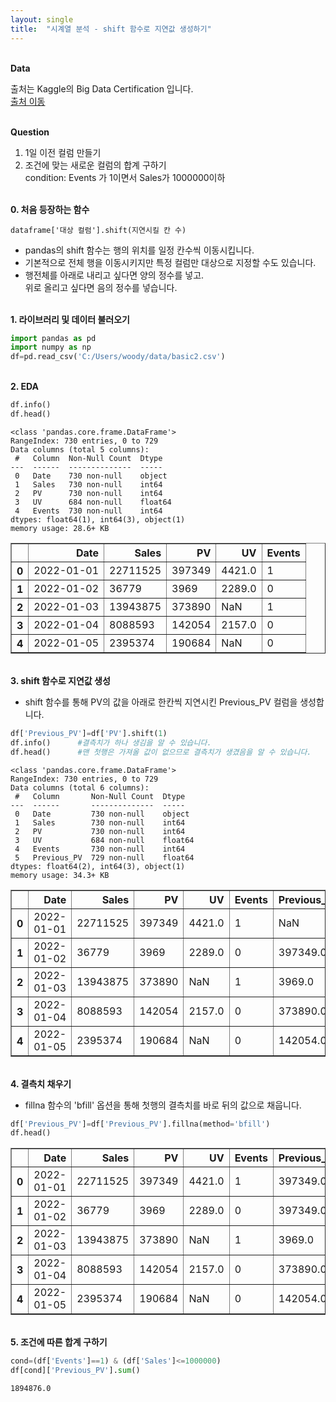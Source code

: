 ```yaml
---
layout: single
title:  "시계열 분석 - shift 함수로 지연값 생성하기"
---
```


<br/>**Data**<br/>

출처는 Kaggle의 Big Data Certification 입니다.<br/>
[출처 이동](https://www.kaggle.com/code/agileteam/py-t1-8-expected-questions/notebook)

<br/>**Question**<br/>
1. 1일 이전 컬럼 만들기
2. 조건에 맞는 새로운 컬럼의 합계 구하기<br/> condition: Events 가 1이면서 Sales가 1000000이하

<br/>**0. 처음 등장하는 함수**<br/>

    dataframe['대상 컬럼'].shift(지연시킬 칸 수)
    
+ pandas의 shift 함수는 행의 위치를 일정 칸수씩 이동시킵니다.
+ 기본적으로 전체 행을 이동시키지만 특정 컬럼만 대상으로 지정할 수도 있습니다.
+ 행전체를 아래로 내리고 싶다면 양의 정수를 넣고.<br/>위로 올리고 싶다면 음의 정수를 넣습니다.

<br/>**1. 라이브러리 및 데이터 불러오기**<br/>

```python
import pandas as pd
import numpy as np
df=pd.read_csv('C:/Users/woody/data/basic2.csv')
```

<br/>**2. EDA**<br/>

```python
df.info()
df.head()
```

    <class 'pandas.core.frame.DataFrame'>
    RangeIndex: 730 entries, 0 to 729
    Data columns (total 5 columns):
     #   Column  Non-Null Count  Dtype  
    ---  ------  --------------  -----  
     0   Date    730 non-null    object 
     1   Sales   730 non-null    int64  
     2   PV      730 non-null    int64  
     3   UV      684 non-null    float64
     4   Events  730 non-null    int64  
    dtypes: float64(1), int64(3), object(1)
    memory usage: 28.6+ KB
    


</style>
<table border="1" class="dataframe">
  <thead>
    <tr style="text-align: right;">
      <th></th>
      <th>Date</th>
      <th>Sales</th>
      <th>PV</th>
      <th>UV</th>
      <th>Events</th>
    </tr>
  </thead>
  <tbody>
    <tr>
      <th>0</th>
      <td>2022-01-01</td>
      <td>22711525</td>
      <td>397349</td>
      <td>4421.0</td>
      <td>1</td>
    </tr>
    <tr>
      <th>1</th>
      <td>2022-01-02</td>
      <td>36779</td>
      <td>3969</td>
      <td>2289.0</td>
      <td>0</td>
    </tr>
    <tr>
      <th>2</th>
      <td>2022-01-03</td>
      <td>13943875</td>
      <td>373890</td>
      <td>NaN</td>
      <td>1</td>
    </tr>
    <tr>
      <th>3</th>
      <td>2022-01-04</td>
      <td>8088593</td>
      <td>142054</td>
      <td>2157.0</td>
      <td>0</td>
    </tr>
    <tr>
      <th>4</th>
      <td>2022-01-05</td>
      <td>2395374</td>
      <td>190684</td>
      <td>NaN</td>
      <td>0</td>
    </tr>
  </tbody>
</table>
</div>


<br/>**3. shift 함수로 지연값 생성**<br/>

+ shift 함수를 통해 PV의 값을 아래로 한칸씩 지연시킨 Previous_PV 컬럼을 생성합니다.

```python
df['Previous_PV']=df['PV'].shift(1)  
df.info()      #결측치가 하나 생김을 알 수 있습니다.
df.head()      #맨 첫행은 가져올 값이 없으므로 결측치가 생겼음을 알 수 있습니다.
```

    <class 'pandas.core.frame.DataFrame'>
    RangeIndex: 730 entries, 0 to 729
    Data columns (total 6 columns):
     #   Column       Non-Null Count  Dtype  
    ---  ------       --------------  -----  
     0   Date         730 non-null    object 
     1   Sales        730 non-null    int64  
     2   PV           730 non-null    int64  
     3   UV           684 non-null    float64
     4   Events       730 non-null    int64  
     5   Previous_PV  729 non-null    float64
    dtypes: float64(2), int64(3), object(1)
    memory usage: 34.3+ KB
    




</style>
<table border="1" class="dataframe">
  <thead>
    <tr style="text-align: right;">
      <th></th>
      <th>Date</th>
      <th>Sales</th>
      <th>PV</th>
      <th>UV</th>
      <th>Events</th>
      <th>Previous_PV</th>
    </tr>
  </thead>
  <tbody>
    <tr>
      <th>0</th>
      <td>2022-01-01</td>
      <td>22711525</td>
      <td>397349</td>
      <td>4421.0</td>
      <td>1</td>
      <td>NaN</td>
    </tr>
    <tr>
      <th>1</th>
      <td>2022-01-02</td>
      <td>36779</td>
      <td>3969</td>
      <td>2289.0</td>
      <td>0</td>
      <td>397349.0</td>
    </tr>
    <tr>
      <th>2</th>
      <td>2022-01-03</td>
      <td>13943875</td>
      <td>373890</td>
      <td>NaN</td>
      <td>1</td>
      <td>3969.0</td>
    </tr>
    <tr>
      <th>3</th>
      <td>2022-01-04</td>
      <td>8088593</td>
      <td>142054</td>
      <td>2157.0</td>
      <td>0</td>
      <td>373890.0</td>
    </tr>
    <tr>
      <th>4</th>
      <td>2022-01-05</td>
      <td>2395374</td>
      <td>190684</td>
      <td>NaN</td>
      <td>0</td>
      <td>142054.0</td>
    </tr>
  </tbody>
</table>
</div>


<br/>**4. 결측치 채우기**<br/>

+ fillna 함수의 'bfill' 옵션을 통해 첫행의 결측치를 바로 뒤의 값으로 채웁니다.

```python
df['Previous_PV']=df['Previous_PV'].fillna(method='bfill')
df.head()  
```




</style>
<table border="1" class="dataframe">
  <thead>
    <tr style="text-align: right;">
      <th></th>
      <th>Date</th>
      <th>Sales</th>
      <th>PV</th>
      <th>UV</th>
      <th>Events</th>
      <th>Previous_PV</th>
    </tr>
  </thead>
  <tbody>
    <tr>
      <th>0</th>
      <td>2022-01-01</td>
      <td>22711525</td>
      <td>397349</td>
      <td>4421.0</td>
      <td>1</td>
      <td>397349.0</td>
    </tr>
    <tr>
      <th>1</th>
      <td>2022-01-02</td>
      <td>36779</td>
      <td>3969</td>
      <td>2289.0</td>
      <td>0</td>
      <td>397349.0</td>
    </tr>
    <tr>
      <th>2</th>
      <td>2022-01-03</td>
      <td>13943875</td>
      <td>373890</td>
      <td>NaN</td>
      <td>1</td>
      <td>3969.0</td>
    </tr>
    <tr>
      <th>3</th>
      <td>2022-01-04</td>
      <td>8088593</td>
      <td>142054</td>
      <td>2157.0</td>
      <td>0</td>
      <td>373890.0</td>
    </tr>
    <tr>
      <th>4</th>
      <td>2022-01-05</td>
      <td>2395374</td>
      <td>190684</td>
      <td>NaN</td>
      <td>0</td>
      <td>142054.0</td>
    </tr>
  </tbody>
</table>
</div>


<br/>**5. 조건에 따른 합계 구하기**<br/>

```python
cond=(df['Events']==1) & (df['Sales']<=1000000)
df[cond]['Previous_PV'].sum()
```




    1894876.0


